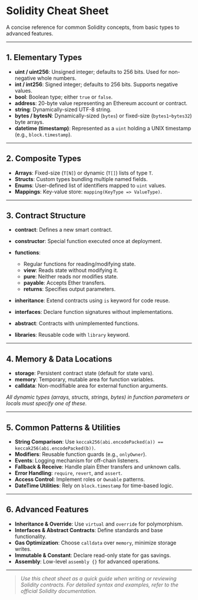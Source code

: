 # Solidity Cheat Sheet

A concise reference for common Solidity concepts, from basic types to advanced features.

---

## 1. Elementary Types

* **uint / uint256**: Unsigned integer; defaults to 256 bits. Used for non-negative whole numbers.
* **int / int256**: Signed integer; defaults to 256 bits. Supports negative values.
* **bool**: Boolean type; either `true` or `false`.
* **address**: 20-byte value representing an Ethereum account or contract.
* **string**: Dynamically-sized UTF-8 string.
* **bytes / bytesN**: Dynamically-sized (`bytes`) or fixed-size (`bytes1`–`bytes32`) byte arrays.
* **datetime (timestamp)**: Represented as a `uint` holding a UNIX timestamp (e.g., `block.timestamp`).

---

## 2. Composite Types

* **Arrays**: Fixed-size (`T[N]`) or dynamic (`T[]`) lists of type `T`.
* **Structs**: Custom types bundling multiple named fields.
* **Enums**: User-defined list of identifiers mapped to `uint` values.
* **Mappings**: Key-value store: `mapping(KeyType => ValueType)`.

---

## 3. Contract Structure

* **contract**: Defines a new smart contract.
* **constructor**: Special function executed once at deployment.
* **functions**:

  * Regular functions for reading/modifying state.
  * **view**: Reads state without modifying it.
  * **pure**: Neither reads nor modifies state.
  * **payable**: Accepts Ether transfers.
  * **returns**: Specifies output parameters.
* **inheritance**: Extend contracts using `is` keyword for code reuse.
* **interfaces**: Declare function signatures without implementations.
* **abstract**: Contracts with unimplemented functions.
* **libraries**: Reusable code with `library` keyword.

---

## 4. Memory & Data Locations

* **storage**: Persistent contract state (default for state vars).
* **memory**: Temporary, mutable area for function variables.
* **calldata**: Non-modifiable area for external function arguments.

*All dynamic types (arrays, structs, strings, bytes) in function parameters or locals must specify one of these.*

---

## 5. Common Patterns & Utilities

* **String Comparison**: Use `keccak256(abi.encodePacked(a)) == keccak256(abi.encodePacked(b))`.
* **Modifiers**: Reusable function guards (e.g., `onlyOwner`).
* **Events**: Logging mechanism for off-chain listeners.
* **Fallback & Receive**: Handle plain Ether transfers and unknown calls.
* **Error Handling**: `require`, `revert`, and `assert`.
* **Access Control**: Implement roles or `Ownable` patterns.
* **DateTime Utilities**: Rely on `block.timestamp` for time-based logic.

---

## 6. Advanced Features

* **Inheritance & Override**: Use `virtual` and `override` for polymorphism.
* **Interfaces & Abstract Contracts**: Define standards and base functionality.
* **Gas Optimization**: Choose `calldata` over `memory`, minimize storage writes.
* **Immutable & Constant**: Declare read-only state for gas savings.
* **Assembly**: Low-level `assembly {}` for advanced operations.

---

> *Use this cheat sheet as a quick guide when writing or reviewing Solidity contracts. For detailed syntax and examples, refer to the official Solidity documentation.*
